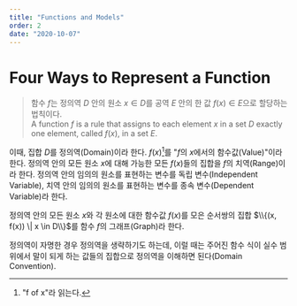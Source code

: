 ```yaml
---
title: "Functions and Models"
order: 2
date: "2020-10-07"
---
```


# Four Ways to Represent a Function

> 함수 $f$는 정의역 $D$ 안의 원소 $x \in D$를 공역 $E$ 안의 한 값 $f(x) \in E$으로 할당하는 법칙이다.  
> A function $f$ is a rule that assigns to each element $x$ in a set $D$ exactly one element, called $f(x)$, in a set $E$.

이때, 집합 $D$를 정의역(Domain)이라 한다. $f(x)$[^1]를 "$f$의 $x$에서의 함수값(Value)"이라 한다. 정의역 안의 모든 원소 $x$에 대해 가능한 모든 $f(x)$들의 집합을 $f$의 치역(Range)이라 한다. 정의역 안의 임의의 원소를 표현하는 변수를 독립 변수(Independent Variable), 치역 안의 임의의 원소를 표현하는 변수를 종속 변수(Dependent Variable)라 한다.

[^1]: "f of x"라 읽는다.

정의역 안의 모든 원소 $x$와 각 원소에 대한 함수값 $f(x)$를 모은 순서쌍의 집합 $\\{(x, f(x)) \| x \in D\\}$를 함수 $f$의 그래프(Graph)라 한다.

정의역이 자명한 경우 정의역을 생략하기도 하는데, 이럴 때는 주어진 함수 식이 실수 범위에서 말이 되게 하는 값들의 집합으로 정의역을 이해하면 된다(Domain Convention).

